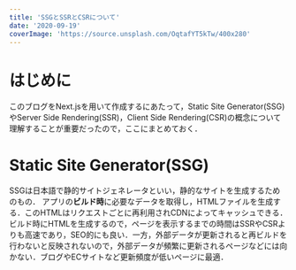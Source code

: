 ```yaml
---
title: 'SSGとSSRとCSRについて'
date: '2020-09-19'
coverImage: 'https://source.unsplash.com/OqtafYT5kTw/400x280'
---
```


# はじめに
このブログをNext.jsを用いて作成するにあたって，Static Site Generator(SSG)やServer Side Rendering(SSR)，Client Side Rendering(CSR)の概念について理解することが重要だったので，ここにまとめておく．

# Static Site Generator(SSG)
SSGは日本語で静的サイトジェネレータといい，静的なサイトを生成するためのもの．
アプリの**ビルド時**に必要なデータを取得し，HTMLファイルを生成する．このHTMLはリクエストごとに再利用されCDNによってキャッシュできる．
ビルド時にHTMLを生成するので，ページを表示するまでの時間はSSRやCSRよりも高速であり，SEO的にも良い．一方，外部データが更新されると再ビルドを行わないと反映されないので，外部データが頻繁に更新されるページなどには向かない．ブログやECサイトなど更新頻度が低いページに最適．